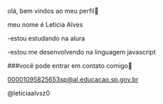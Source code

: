 olá, bem vindos ao meu perfil💟

meu nome é Leticia Alves

-estou estudando na alura

-estou me desenvolvendo na linguagem javascript


###você pode entrar em contato comigo📧

00001095825653sp@al.educacao.sp.gov.br

@leticiaalvsz0
